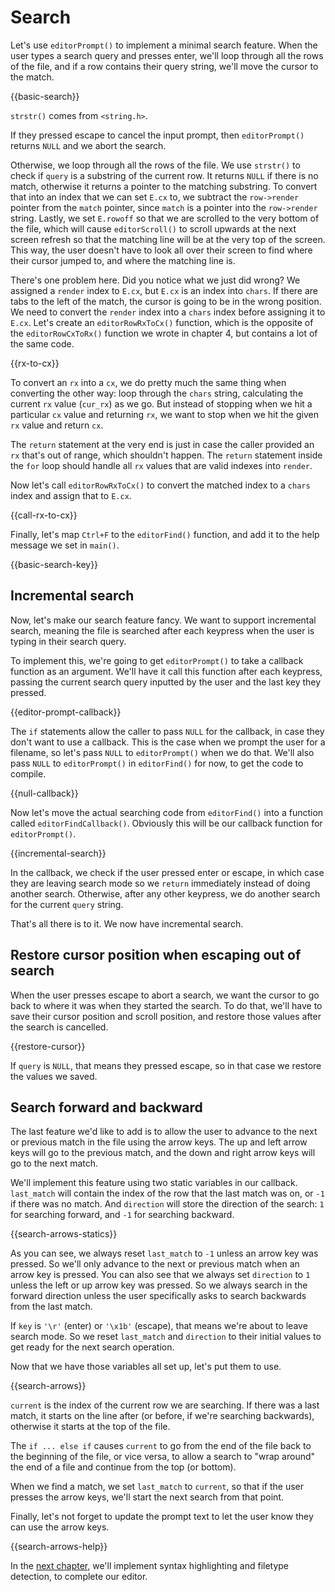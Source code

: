 # Search

Let's use `editorPrompt()` to implement a minimal search feature. When the user
types a search query and presses enter, we'll loop through all the rows of the
file, and if a row contains their query string, we'll move the cursor to the
match.

{{basic-search}}

`strstr()` comes from `<string.h>`.

If they pressed escape to cancel the input prompt, then `editorPrompt()`
returns `NULL` and we abort the search.

Otherwise, we loop through all the rows of the file. We use `strstr()` to check
if `query` is a substring of the current row. It returns `NULL` if there is no
match, otherwise it returns a pointer to the matching substring. To convert
that into an index that we can set `E.cx` to, we subtract the `row->render`
pointer from the `match` pointer, since `match` is a pointer into the
`row->render` string. Lastly, we set `E.rowoff` so that we are scrolled to the
very bottom of the file, which will cause `editorScroll()` to scroll upwards at
the next screen refresh so that the matching line will be at the very top of
the screen. This way, the user doesn't have to look all over their screen to
find where their cursor jumped to, and where the matching line is.

There's one problem here. Did you notice what we just did wrong? We assigned a
`render` index to `E.cx`, but `E.cx` is an index into `chars`. If there are
tabs to the left of the match, the cursor is going to be in the wrong position.
We need to convert the `render` index into a `chars` index before assigning it
to `E.cx`. Let's create an `editorRowRxToCx()` function, which is the opposite
of the `editorRowCxToRx()` function we wrote in chapter 4, but contains a lot
of the same code.

{{rx-to-cx}}

To convert an `rx` into a `cx`, we do pretty much the same thing when
converting the other way: loop through the `chars` string, calculating the
current `rx` value (`cur_rx`) as we go. But instead of stopping when we hit a
particular `cx` value and returning `rx`, we want to stop when we hit the
given `rx` value and return `cx`.

The `return` statement at the very end is just in case the caller provided an
`rx` that's out of range, which shouldn't happen. The `return` statement inside
the `for` loop should handle all `rx` values that are valid indexes into
`render`.

Now let's call `editorRowRxToCx()` to convert the matched index to a `chars`
index and assign that to `E.cx`.

{{call-rx-to-cx}}

Finally, let's map `Ctrl+F` to the `editorFind()` function, and add it to the
help message we set in `main()`.

{{basic-search-key}}

## Incremental search

Now, let's make our search feature fancy. We want to support incremental
search, meaning the file is searched after each keypress when the user is
typing in their search query.

To implement this, we're going to get `editorPrompt()` to take a callback
function as an argument. We'll have it call this function after each keypress,
passing the current search query inputted by the user and the last key they
pressed.

{{editor-prompt-callback}}

The `if` statements allow the caller to pass `NULL` for the callback, in case
they don't want to use a callback. This is the case when we prompt the user
for a filename, so let's pass `NULL` to `editorPrompt()` when we do that. We'll
also pass `NULL` to `editorPrompt()` in `editorFind()` for now, to get the code
to compile.

{{null-callback}}

Now let's move the actual searching code from `editorFind()` into a function
called `editorFindCallback()`. Obviously this will be our callback function for
`editorPrompt()`.

{{incremental-search}}

In the callback, we check if the user pressed enter or escape, in which case
they are leaving search mode so we `return` immediately instead of doing
another search. Otherwise, after any other keypress, we do another search for
the current `query` string.

That's all there is to it. We now have incremental search.

## Restore cursor position when escaping out of search

When the user presses escape to abort a search, we want the cursor to go back
to where it was when they started the search. To do that, we'll have to save
their cursor position and scroll position, and restore those values after the
search is cancelled.

{{restore-cursor}}

If `query` is `NULL`, that means they pressed escape, so in that case we
restore the values we saved.

## Search forward and backward

The last feature we'd like to add is to allow the user to advance to the next
or previous match in the file using the arrow keys. The up and left arrow keys
will go to the previous match, and the down and right arrow keys will go to the
next match.

We'll implement this feature using two static variables in our callback.
`last_match` will contain the index of the row that the last match was on, or
`-1` if there was no match. And `direction` will store the direction of the
search: `1` for searching forward, and `-1` for searching backward.

{{search-arrows-statics}}

As you can see, we always reset `last_match` to `-1` unless an arrow key was
pressed. So we'll only advance to the next or previous match when an arrow key
is pressed. You can also see that we always set `direction` to `1` unless the
left or up arrow key was pressed. So we always search in the forward direction
unless the user specifically asks to search backwards from the last match.

If `key` is `'\r'` (enter) or `'\x1b'` (escape), that means we're about to
leave search mode. So we reset `last_match` and `direction` to their initial
values to get ready for the next search operation.

Now that we have those variables all set up, let's put them to use.

{{search-arrows}}

`current` is the index of the current row we are searching. If there was a last
match, it starts on the line after (or before, if we're searching backwards),
otherwise it starts at the top of the file.

The `if ... else if` causes `current` to go from the end of the file back to
the beginning of the file, or vice versa, to allow a search to "wrap around"
the end of a file and continue from the top (or bottom).

When we find a match, we set `last_match` to `current`, so that if the user
presses the arrow keys, we'll start the next search from that point.

Finally, let's not forget to update the prompt text to let the user know they
can use the arrow keys.

{{search-arrows-help}}

In the [next chapter](07.syntaxHighlighting.html), we'll implement syntax
highlighting and filetype detection, to complete our editor.


